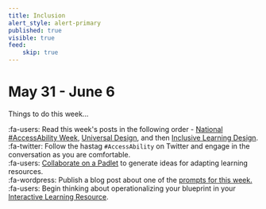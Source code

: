 ```yaml
---
title: Inclusion
alert_style: alert-primary
published: true
visible: true
feed:
    skip: true
---
```


# May 31 - June 6
Things to do this week...

:fa-users: Read this week's posts in the following order - [National #AccessAbility Week](https://edtechuvic.ca/edci335/national-accessability-week/), [Universal Design](https://edtechuvic.ca/edci335/universal-design/), and then [Inclusive Learning Design](https://edtechuvic.ca/edci335/inclusive-learning-design/).  
:fa-twitter: Follow the hastag `#AccessAbility` on Twitter and engage in the conversation as you are comfortable.  
:fa-users: [Collaborate on a Padlet](https://padlet.com/hjamessd61/tl9y5b0a0p7niwuf) to generate ideas for adapting learning resources.  
:fa-wordpress: Publish a blog post about one of the [prompts for this week.](https://edtechuvic.ca/edci335/prompt-inclusive-design/)     
:fa-users: Begin thinking about operationalizing your blueprint in your [Interactive Learning Resource](https://edtechuvic.ca/edci335/interactive-learning-resource/).   
